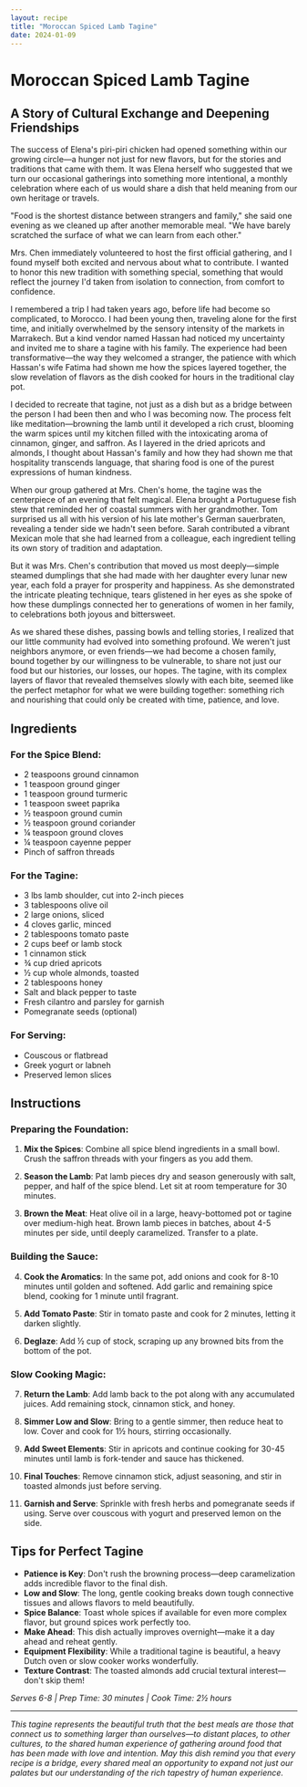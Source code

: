 ```yaml
---
layout: recipe
title: "Moroccan Spiced Lamb Tagine"
date: 2024-01-09
---
```


# Moroccan Spiced Lamb Tagine

## A Story of Cultural Exchange and Deepening Friendships

The success of Elena's piri-piri chicken had opened something within our growing circle—a hunger not just for new flavors, but for the stories and traditions that came with them. It was Elena herself who suggested that we turn our occasional gatherings into something more intentional, a monthly celebration where each of us would share a dish that held meaning from our own heritage or travels.

"Food is the shortest distance between strangers and family," she said one evening as we cleaned up after another memorable meal. "We have barely scratched the surface of what we can learn from each other."

Mrs. Chen immediately volunteered to host the first official gathering, and I found myself both excited and nervous about what to contribute. I wanted to honor this new tradition with something special, something that would reflect the journey I'd taken from isolation to connection, from comfort to confidence.

I remembered a trip I had taken years ago, before life had become so complicated, to Morocco. I had been young then, traveling alone for the first time, and initially overwhelmed by the sensory intensity of the markets in Marrakech. But a kind vendor named Hassan had noticed my uncertainty and invited me to share a tagine with his family. The experience had been transformative—the way they welcomed a stranger, the patience with which Hassan's wife Fatima had shown me how the spices layered together, the slow revelation of flavors as the dish cooked for hours in the traditional clay pot.

I decided to recreate that tagine, not just as a dish but as a bridge between the person I had been then and who I was becoming now. The process felt like meditation—browning the lamb until it developed a rich crust, blooming the warm spices until my kitchen filled with the intoxicating aroma of cinnamon, ginger, and saffron. As I layered in the dried apricots and almonds, I thought about Hassan's family and how they had shown me that hospitality transcends language, that sharing food is one of the purest expressions of human kindness.

When our group gathered at Mrs. Chen's home, the tagine was the centerpiece of an evening that felt magical. Elena brought a Portuguese fish stew that reminded her of coastal summers with her grandmother. Tom surprised us all with his version of his late mother's German sauerbraten, revealing a tender side we hadn't seen before. Sarah contributed a vibrant Mexican mole that she had learned from a colleague, each ingredient telling its own story of tradition and adaptation.

But it was Mrs. Chen's contribution that moved us most deeply—simple steamed dumplings that she had made with her daughter every lunar new year, each fold a prayer for prosperity and happiness. As she demonstrated the intricate pleating technique, tears glistened in her eyes as she spoke of how these dumplings connected her to generations of women in her family, to celebrations both joyous and bittersweet.

As we shared these dishes, passing bowls and telling stories, I realized that our little community had evolved into something profound. We weren't just neighbors anymore, or even friends—we had become a chosen family, bound together by our willingness to be vulnerable, to share not just our food but our histories, our losses, our hopes. The tagine, with its complex layers of flavor that revealed themselves slowly with each bite, seemed like the perfect metaphor for what we were building together: something rich and nourishing that could only be created with time, patience, and love.

## Ingredients

### For the Spice Blend:
- 2 teaspoons ground cinnamon
- 1 teaspoon ground ginger
- 1 teaspoon ground turmeric
- 1 teaspoon sweet paprika
- ½ teaspoon ground cumin
- ½ teaspoon ground coriander
- ¼ teaspoon ground cloves
- ¼ teaspoon cayenne pepper
- Pinch of saffron threads

### For the Tagine:
- 3 lbs lamb shoulder, cut into 2-inch pieces
- 3 tablespoons olive oil
- 2 large onions, sliced
- 4 cloves garlic, minced
- 2 tablespoons tomato paste
- 2 cups beef or lamb stock
- 1 cinnamon stick
- ¾ cup dried apricots
- ½ cup whole almonds, toasted
- 2 tablespoons honey
- Salt and black pepper to taste
- Fresh cilantro and parsley for garnish
- Pomegranate seeds (optional)

### For Serving:
- Couscous or flatbread
- Greek yogurt or labneh
- Preserved lemon slices

## Instructions

### Preparing the Foundation:
1. **Mix the Spices**: Combine all spice blend ingredients in a small bowl. Crush the saffron threads with your fingers as you add them.

2. **Season the Lamb**: Pat lamb pieces dry and season generously with salt, pepper, and half of the spice blend. Let sit at room temperature for 30 minutes.

3. **Brown the Meat**: Heat olive oil in a large, heavy-bottomed pot or tagine over medium-high heat. Brown lamb pieces in batches, about 4-5 minutes per side, until deeply caramelized. Transfer to a plate.

### Building the Sauce:
4. **Cook the Aromatics**: In the same pot, add onions and cook for 8-10 minutes until golden and softened. Add garlic and remaining spice blend, cooking for 1 minute until fragrant.

5. **Add Tomato Paste**: Stir in tomato paste and cook for 2 minutes, letting it darken slightly.

6. **Deglaze**: Add ½ cup of stock, scraping up any browned bits from the bottom of the pot.

### Slow Cooking Magic:
7. **Return the Lamb**: Add lamb back to the pot along with any accumulated juices. Add remaining stock, cinnamon stick, and honey.

8. **Simmer Low and Slow**: Bring to a gentle simmer, then reduce heat to low. Cover and cook for 1½ hours, stirring occasionally.

9. **Add Sweet Elements**: Stir in apricots and continue cooking for 30-45 minutes until lamb is fork-tender and sauce has thickened.

10. **Final Touches**: Remove cinnamon stick, adjust seasoning, and stir in toasted almonds just before serving.

11. **Garnish and Serve**: Sprinkle with fresh herbs and pomegranate seeds if using. Serve over couscous with yogurt and preserved lemon on the side.

## Tips for Perfect Tagine

- **Patience is Key**: Don't rush the browning process—deep caramelization adds incredible flavor to the final dish.
- **Low and Slow**: The long, gentle cooking breaks down tough connective tissues and allows flavors to meld beautifully.
- **Spice Balance**: Toast whole spices if available for even more complex flavor, but ground spices work perfectly too.
- **Make Ahead**: This dish actually improves overnight—make it a day ahead and reheat gently.
- **Equipment Flexibility**: While a traditional tagine is beautiful, a heavy Dutch oven or slow cooker works wonderfully.
- **Texture Contrast**: The toasted almonds add crucial textural interest—don't skip them!

*Serves 6-8 | Prep Time: 30 minutes | Cook Time: 2½ hours*

---

*This tagine represents the beautiful truth that the best meals are those that connect us to something larger than ourselves—to distant places, to other cultures, to the shared human experience of gathering around food that has been made with love and intention. May this dish remind you that every recipe is a bridge, every shared meal an opportunity to expand not just our palates but our understanding of the rich tapestry of human experience.*
